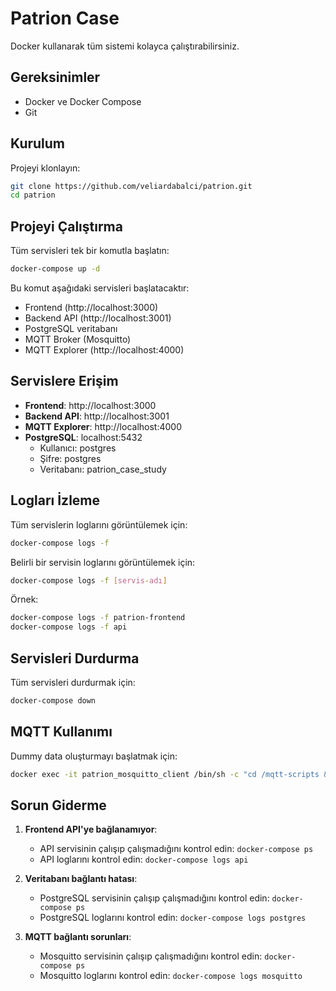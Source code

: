 # Patrion Case

Docker kullanarak tüm sistemi kolayca çalıştırabilirsiniz.

## Gereksinimler

- Docker ve Docker Compose
- Git

## Kurulum

Projeyi klonlayın:
```bash
git clone https://github.com/veliardabalci/patrion.git
cd patrion
```

## Projeyi Çalıştırma

Tüm servisleri tek bir komutla başlatın:

```bash
docker-compose up -d
```

Bu komut aşağıdaki servisleri başlatacaktır:
- Frontend (http://localhost:3000)
- Backend API (http://localhost:3001)
- PostgreSQL veritabanı
- MQTT Broker (Mosquitto)
- MQTT Explorer (http://localhost:4000)

## Servislere Erişim

- **Frontend**: http://localhost:3000
- **Backend API**: http://localhost:3001
- **MQTT Explorer**: http://localhost:4000
- **PostgreSQL**: localhost:5432
  - Kullanıcı: postgres
  - Şifre: postgres
  - Veritabanı: patrion_case_study

## Logları İzleme

Tüm servislerin loglarını görüntülemek için:

```bash
docker-compose logs -f
```

Belirli bir servisin loglarını görüntülemek için:

```bash
docker-compose logs -f [servis-adı]
```

Örnek:
```bash
docker-compose logs -f patrion-frontend
docker-compose logs -f api
```

## Servisleri Durdurma

Tüm servisleri durdurmak için:

```bash
docker-compose down
```

## MQTT Kullanımı

Dummy data oluşturmayı başlatmak için:

```bash
docker exec -it patrion_mosquitto_client /bin/sh -c "cd /mqtt-scripts && chmod +x simulate-sensor.sh && sh simulate-sensor.sh"
```

## Sorun Giderme

1. **Frontend API'ye bağlanamıyor**: 
   - API servisinin çalışıp çalışmadığını kontrol edin: `docker-compose ps`
   - API loglarını kontrol edin: `docker-compose logs api`

2. **Veritabanı bağlantı hatası**:
   - PostgreSQL servisinin çalışıp çalışmadığını kontrol edin: `docker-compose ps`
   - PostgreSQL loglarını kontrol edin: `docker-compose logs postgres`

3. **MQTT bağlantı sorunları**:
   - Mosquitto servisinin çalışıp çalışmadığını kontrol edin: `docker-compose ps`
   - Mosquitto loglarını kontrol edin: `docker-compose logs mosquitto` 